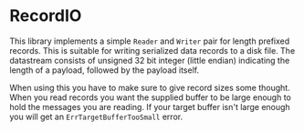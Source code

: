 # RecordIO

This library implements a simple `Reader` and `Writer` pair for length prefixed records. This is suitable for writing serialized data records to a disk file. The datastream consists of unsigned 32 bit integer (little endian) indicating the length of a payload, followed by the payload itself.

When using this you have to make sure to give record sizes some thought.  When you read records you want the supplied buffer to be large enough to hold the messages you are reading.  If your target buffer isn't large enough you will get an `ErrTargetBufferTooSmall` error.
